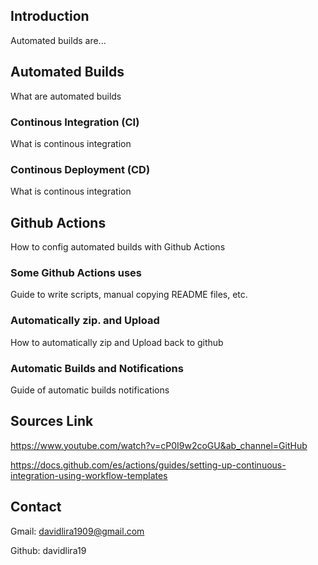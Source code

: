 ## Introduction
Automated builds are...

## Automated Builds

What are automated builds

### Continous Integration (CI)

What is continous integration

### Continous Deployment (CD)

What is continous integration

## Github Actions

How to config automated builds with Github Actions

### Some Github Actions uses

Guide to write scripts, manual copying README files, etc.

### Automatically zip. and Upload

How to automatically zip and Upload back to github

### Automatic Builds and Notifications

Guide of automatic builds notifications

## Sources Link

<a href="https://www.youtube.com/watch?v=cP0I9w2coGU&ab_channel=GitHub">https://www.youtube.com/watch?v=cP0I9w2coGU&ab_channel=GitHub</a><br/>

<a href="https://docs.github.com/es/actions/guides/setting-up-continuous-integration-using-workflow-templates">https://docs.github.com/es/actions/guides/setting-up-continuous-integration-using-workflow-templates</a><br/>

## Contact

Gmail: davidlira1909@gmail.com

Github: davidlira19
